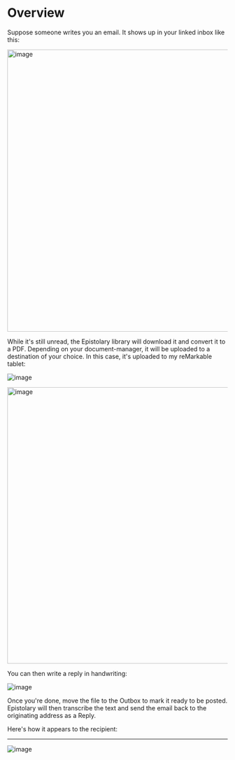 # Overview

Suppose someone writes you an email. It shows up in your linked inbox like this:

<!-- <img width="603" alt="image" src="https://github.com/user-attachments/assets/ad808e86-1878-499c-b45e-61a4aa74c0ac"> -->

<img width="645" alt="image" src="https://github.com/user-attachments/assets/74f6db50-1034-4c5f-b636-6dc63447df04">

While it's still unread, the Epistolary library will download it and convert it to a PDF. Depending on your document-manager, it will be uploaded to a destination of your choice. In this case, it's uploaded to my reMarkable tablet:

![image](https://github.com/user-attachments/assets/4d8cefb1-a57d-443a-878c-5bf9d4b664af)

<img width="632" alt="image" src="https://github.com/user-attachments/assets/ea72ad77-b2ff-44c3-ae8e-9e7359588187">

You can then write a reply in handwriting:

![image](https://github.com/user-attachments/assets/4c6ef9f0-3d31-4c87-9faf-1d7484901bc9)

Once you're done, move the file to the Outbox to mark it ready to be posted. Epistolary will then transcribe the text and send the email back to the originating address as a Reply.

Here's how it appears to the recipient:

---

![image](https://github.com/user-attachments/assets/fc7e5c75-ddad-4d73-ab3e-56d5f5c2725f)
